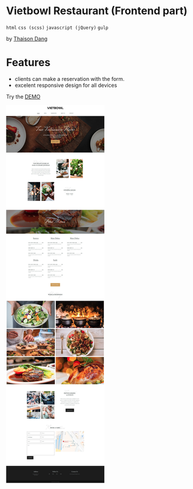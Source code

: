 # Vietbowl Restaurant (Frontend part)

`html` `css (scss)` `javascript (jQuery)` `gulp`



by [Thaison Dang](https://github.com/thaisonbk57)

# Features

- clients can make a reservation with the form.
- excelent responsive design for all devices


Try the [DEMO](https://restaurant-vietbowl.firebaseapp.com/)


![screenshot](./screenshot.jpg)


